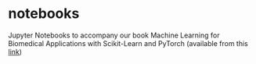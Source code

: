 # notebooks
Jupyter Notebooks to accompany our book Machine Learning for Biomedical Applications with Scikit-Learn and PyTorch (available from this [link](https://www.amazon.co.uk/Machine-Learning-Biomedical-Applications-Deprez/dp/0128229047))
